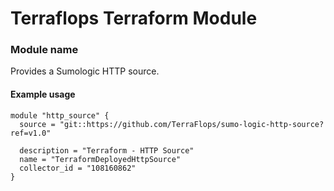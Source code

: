 # Terraflops Terraform Module
 
### Module name

Provides a Sumologic HTTP source.

#### Example usage

```hcl-terraform
module "http_source" {
  source = "git::https://github.com/TerraFlops/sumo-logic-http-source?ref=v1.0"
  
  description = "Terraform - HTTP Source"
  name = "TerraformDeployedHttpSource"
  collector_id = "108160862"
}
```
